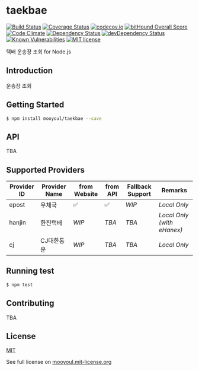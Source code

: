 # taekbae
[![Build Status](https://travis-ci.org/mooyoul/taekbae.svg?branch=master)](https://travis-ci.org/mooyoul/taekbae)
[![Coverage Status](https://coveralls.io/repos/github/mooyoul/taekbae/badge.svg?branch=master)](https://coveralls.io/github/mooyoul/taekbae?branch=master)
[![codecov.io](https://codecov.io/github/mooyoul/taekbae/coverage.svg?branch=master)](https://codecov.io/github/mooyoul/taekbae?branch=master)
[![bitHound Overall Score](https://www.bithound.io/github/mooyoul/taekbae/badges/score.svg)](https://www.bithound.io/github/mooyoul/taekbae)
[![Code Climate](https://codeclimate.com/github/mooyoul/taekbae/badges/gpa.svg)](https://codeclimate.com/github/mooyoul/taekbae)
[![Dependency Status](https://david-dm.org/mooyoul/taekbae.svg)](https://david-dm.org/mooyoul/taekbae)
[![devDependency Status](https://david-dm.org/mooyoul/taekbae/dev-status.svg)](https://david-dm.org/mooyoul/taekbae#info=devDependencies)
[![Known Vulnerabilities](https://snyk.io/test/github/mooyoul/taekbae/badge.svg)](https://snyk.io/test/github/mooyoul/taekbae)
[![MIT license](http://img.shields.io/badge/license-MIT-blue.svg)](http://mooyoul.mit-license.org/)

택배 운송장 조회 for Node.js


## Introduction
운송장 조회


## Getting Started
```bash
$ npm install mooyoul/taekbae --save
```

## API
TBA

## Supported Providers
Provider ID | Provider Name | from Website | from API | Fallback Support | Remarks
----------- | ------------- | ------------ | -------- | ---------------- | -------------
epost       | 우체국         | :white_check_mark: | :white_check_mark:  | _WIP_ | _Local Only_
hanjin      | 한진택배        | _WIP_ | _TBA_ | _TBA_| _Local Only (with eHanex)_
cj          | CJ대한통운         | _WIP_ | _TBA_ | _TBA_ | _Local Only_


## Running test
```bash
$ npm test
```

## Contributing
TBA

## License
[MIT](LICENSE)

See full license on [mooyoul.mit-license.org](http://mooyoul.mit-license.org/)